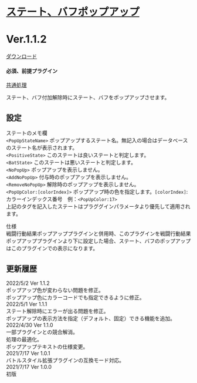 # [ステート、バフポップアップ](https://raw.githubusercontent.com/nuun888/MZ/master/NUUN_popUp.js)
# Ver.1.1.2
[ダウンロード](https://raw.githubusercontent.com/nuun888/MZ/master/NUUN_popUp.js)
#### 必須、前提プラグイン
[共通処理](https://github.com/nuun888/MZ/blob/master/README/Base.md)  

ステート、バフ付加解除時にステート、バフをポップアップさせます。

## 設定
ステートのメモ欄  
`<PopUpStateName>` ポップアップするステート名。無記入の場合はデータベースのステート名が表示されます。  
`<PositiveState>` このステートは良いステートと判定します。  
`<BatState>` このステートは悪いステートと判定します。  
`<NoPopUp>` ポップアップを表示しません。  
`<AddNoPopUp>` 付与時のポップアップを表示しません。  
`<RemoveNoPopUp>` 解除時のポップアップを表示しません。  
`<PopUpColor:[colorIndex]>` ポップアップ時の色を指定します。`[colorIndex]`:カラーインデックス番号　例：`<PopUpColor:17>`  
上記のタグを記入したステートはプラググインパラメータより優先して適用されます。

仕様  
戦闘行動結果ポップアッププラグインと併用時、このプラグインを戦闘行動結果ポップアッププラグインより下に設定した場合、ステート、バフのポップアップはこのプラグインでの表示になります。  

## 更新履歴
2022/5/2 Ver 1.1.2  
ポップアップ色が変わらない問題を修正。  
ポップアップ色にカラーコードでも指定できるように修正。  
2022/5/1 Ver 1.1.1  
ステート解除時にエラーが出る問題を修正。  
ポップアップの表示方法を指定（デフォルト、固定）できる機能を追加。  
2022/4/30 Ver 1.1.0  
一部プラグインとの競合解消。  
処理の最適化。  
ポップアップテキストの仕様変更。  
2021/7/17 Ver 1.0.1  
バトルスタイル拡張プラグインの互換モード対応。  
2021/7/17 Ver 1.0.0  
初版  
